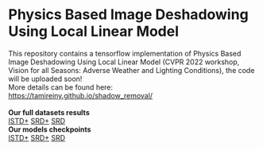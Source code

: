 # Physics Based Image Deshadowing Using Local Linear Model
This repository contains a tensorflow implementation of Physics Based Image Deshadowing Using Local Linear Model (CVPR 2022 workshop, Vision for all Seasons: Adverse Weather and Lighting Conditions), the code will be uploaded soon! <br>
More details can be found here: https://tamireiny.github.io/shadow_removal/<br><br>
<b> Our full datasets results </b><br>
<a href="https://www.dropbox.com/s/oxw2t027ynelci1/ISTD%2B.zip?dl=0" target="_blank">ISTD+</a>
<a href="https://www.dropbox.com/s/09u3t9r4d5ymt00/SRD%2B.zip?dl=0">SRD+</a>
<a href="https://www.dropbox.com/s/p4pj1ct4szahbjh/SRD.zip?dl=0" target="_blank">SRD</a><br>
<b> Our models checkpoints </b><br>
<a href="https://www.dropbox.com/s/00gi98lg3ez5ayl/ISTD%2B_checkpoint.zip?dl=0" target="_blank">ISTD+</a>
<a href="https://www.dropbox.com/sh/5wf0xjz4ewluf97/AACvJMThbEzwrC8deb_dRn4fa?dl=0" target="_blank">SRD+</a>
<a href="https://www.dropbox.com/s/zmfvsmlc9k4jf8j/SRD_checkpoint.zip?dl=0" target="_blank">SRD</a>
